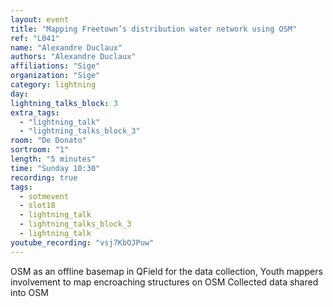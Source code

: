 ```yaml
---
layout: event
title: "Mapping Freetown’s distribution water network using OSM"
ref: "L041"
name: "Alexandre Duclaux"
authors: "Alexandre Duclaux"
affiliations: "Sige"
organization: "Sige"
category: lightning
day: 
lightning_talks_block: 3
extra_tags:
  - "lightning_talk"
  - "lightning_talks_block_3"
room: "De Donato"
sortroom: "1"
length: "5 minutes"
time: "Sunday 10:30"
recording: true
tags:
  - sotmevent
  - slot18
  - lightning_talk
  - lightning_talks_block_3
  - lightning_talk
youtube_recording: "vsj7KbOJPuw"
---
```

OSM as an offline basemap in QField for the data collection,
Youth mappers involvement to map encroaching structures on OSM
Collected data shared into OSM